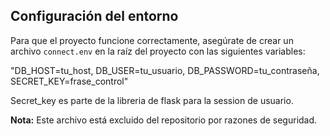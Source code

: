 ## Configuración del entorno
Para que el proyecto funcione correctamente, asegúrate de crear un archivo `connect.env` en la raíz del proyecto con las siguientes variables:

"DB_HOST=tu_host, DB_USER=tu_usuario, DB_PASSWORD=tu_contraseña, SECRET_KEY=frase_control"

Secret_key es parte de la libreria de flask para la session de usuario.

**Nota:** Este archivo está excluido del repositorio por razones de seguridad.
